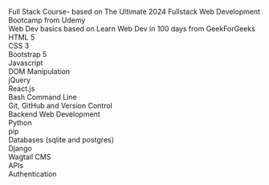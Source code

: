 Full Stack Course- based on The Ultimate 2024 Fullstack Web Development Bootcamp from Udemy<br>
Web Dev basics based on Learn Web Dev in 100 days from GeekForGeeks<br>
HTML 5<br>
CSS 3<br>
Bootstrap 5<br>
Javascript<br>
DOM Manipulation<br>
jQuery<br>
React.js<br>
Bash Command Line<br>
Git, GitHub and Version Control<br>
Backend Web Development<br>
Python<br>
pip<br>
Databases (sqlite and postgres)<br>
Django<br>
Wagtail CMS<br>
APIs<br>
Authentication<br>

